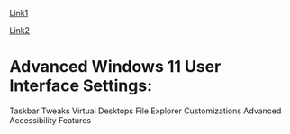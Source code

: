 [Link1](https://www.dedoimedo.com/computers/windows-11-usability-guide.html)
	
[Link2](https://learntheq.com/course/microsoft-windows-11-advanced-features-and-settings)

# Advanced Windows 11 User Interface Settings:
 Taskbar Tweaks
 Virtual Desktops
 File Explorer Customizations
 Advanced Accessibility Features
